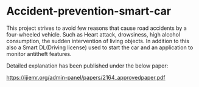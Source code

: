 # Accident-prevention-smart-car

This project strives to avoid few reasons that cause road accidents by a four-wheeled vehicle. Such as Heart attack, drowsiness, high alcohol consumption, the sudden intervention of living objects. In addition to this also a Smart DL(Driving license) used to start the car and an application to monitor antitheft features.

Detailed explanation has been published under the below paper:

https://ijiemr.org/admin-panel/papers/2164_approvedpaper.pdf
